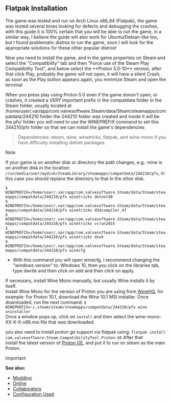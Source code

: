 ## Flatpak Installation

<p>The game was tested and run on Arch Linux x86_64 (Flatpak), the game was tested several times looking for defects and debugging the crashes, with this guide it is 100% certain that you will be able to run the game, in a similar way, I believe the guide will also work for Ubuntu/Debian-like too, but I found problematic distros to run the game, soon I will look for the appropriate solutions for these other popular distros!</p>

<p>Now you need to install the game, and in the game properties on Steam and select the "Compatibility" tab and then "Force use of the Steam Play Compatibility Tool", and below select the **Proton 5.0-10** version, after that click Play, probably the game will not open, it will have a silent Crash, as soon as the Play button appears again, you minimize Steam and open the terminal</p>


<p>When you press play using Proton 5.0 even if the game doesn't open, or crashes, it created a VERY important prefix in the compatdata folder in the Steam folder, usually located at /home/user/.var/app/com.valvesoftware.Steam/data/Steam/steamapps/compatdata/244210 folder the 244210 folder was created and inside it will be the pfx/ folder
you will need to use the WINEPREFIX command to set this 244210/pfx folder so that we can install the game's dependencies</p>

> Dependencies: steam, wine, winetricks, flatpak, and wine-mono if you have difficulty installing dotnet packages.

> [!NOTE]
> If your game is on another disk or directory the path changes, e.g.: mine is on another disk in the location: `/run/media/user/mydisk/SteamLibrary/steamapps/compatdata/244210/pfx`, in this case you should replace the directory to that in the other disk.</p>
>
> `$ WINEPREFIX=/home/user/.var/app/com.valvesoftware.Steam/data/Steam/steamapps/compatdata/244210/pfx winetricks dotnet48`<br>
> `$ WINEPREFIX=/home/user/.var/app/com.valvesoftware.Steam/data/Steam/steamapps/compatdata/244210/pfx winetricks d3dcompiler_47`<br>
> `$ WINEPREFIX=/home/user/.var/app/com.valvesoftware.Steam/data/Steam/steamapps/compatdata/244210/pfx winetricks vcrun2015`<br>
> `$ WINEPREFIX=/home/user/.var/app/com.valvesoftware.Steam/data/Steam/steamapps/compatdata/244210/pfx winetricks dxvk`<br>
> `$ WINEPREFIX=/home/user/.var/app/com.valvesoftware.Steam/data/Steam/steamapps/compatdata/244210/pfx winecfg`
- <p>With this command you will open winecfg, I recommend changing the "windows version" to: Windows 10, then you click on the libraries tab, type dwrite and then click on add and then click on apply.</p>

If necessary, install Wine Mono manually, but usually Wine installs it by itself.  
Install Wine Mono for the version of Proton you are using from [WineHQ](https://dl.winehq.org/wine/wine-mono/), for example: For Proton 10.1, download the Wine 10.1 MSI installer. 
Once downloaded, run the next command:
`$ WINEPREFIX=~/.steam/steam/steamapps/compatdata/244210/pfx wine uninstaller`  
Once a window pops up, click on `install` and then select the wine-mono-XX-X-X-x86.msi file that was downloaded.  

you also need to install proton ge support via flatpak using: `flatpak install com.valvesoftware.Steam.CompatibilityTool.Proton-GE`
After that  
install the latest version of [Proton GE](https://github.com/GloriousEggroll/proton-ge-custom), and put it to run on steam as the main Proton.
<br>
> [!IMPORTANT]
> **See also:**
> - [Modding](../README.md#modding)
> - [Online](../README.md#online)
> - [Collaborators](thanks-to-collaborators.md)
> - [Configuration Used](.)
